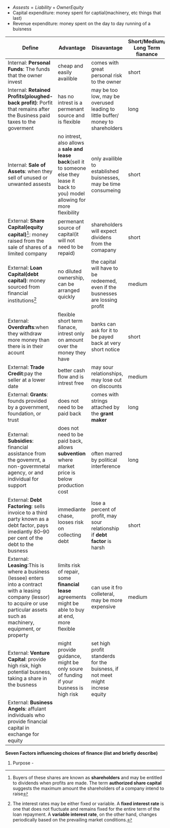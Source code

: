  - $Assests=Liability+OwnerEquity$
 - Capital expenditure: money spent for captial(machinery, etc things that last)
 - Revenue expenditure: money spent on the day to day running of a buisness

| Define | Advantage | Disavantage | Short/Medium/ Long Term fianance |
|--|--|--|--|
| Internal: **Personal Funds**: The funds that the owner invest | cheap and easily availible | comes with great personal risk to the owner | short |
| Internal: **Retained Profits(ploughed-back profit)**: Porfit that remains after the Business paid taxes to the goverment | has no intrest is a permenant source and is flexible |  may be too low, may be overused leading to little buffer/ money to shareholders | long |
| Internal: **Sale of Assets**: when they sell of unused or unwanted assests | no intrest, also allows a **sale and lease back**(sell it to someone else they lease it back to you) model allowing for more flexibility | only availible to established buisnesses, may be time consumeing | short |
| External: **Share Capital(equity capital)**[^1]: money raised from the sale of shares of a limited company | permenant source of capital(it will not need to be repaid) | shareholders will expect dividens from the comapany | short |
| External: **Loan Capital(debt capital)**: money sourced from financial institutions[^2] | no diluted ownership, can be arranged quickly | the capital will have to be redeemed, even if the busnesses are lossing profit | medium |
| External: **Overdrafts**:when they withdraw more money than there is in their acount | flexible short term fianace, intrest only on amount over the money they have | banks can ask for it to be payed back at very short notice | short |
| External: **Trade Credit**:pay the seller at a lower date | better cash flow and is intrest free | may sour relationships, may lose out on discounts | medium |
| External: **Grants**: founds provided by a government, foundation, or trust | does not need to be paid back | comes with strings attached by the **grant maker** | long |
| External: **Subsidies**: financial assistance from the govemrnt, a non-govermnetal agency, or and individual for support | does not need to be paid back, allows **subvention** where market price is below production cost | often marred by political interference | long |
| External: **Debt Factoring**: sells invoice to a third party known as a debt factor, pays imediantly 80–90 per cent of the debt to the busness | immediante chase, looses risk on collecting debt | lose a percent of profit, may sour relationship if **debt factor** is harsh | short |
| External: **Leasing**:This is where a business (lessee) enters into a contract with a leasing company (lessor) to acquire or use particular assets such as machinery, equipment, or property | limits risk of repair, some **financial lease** agreements might be able to buy at end, more flexible | can use it fro colleteral, may be more expensive | medium |
| External: **Venture Capital**: provide high risk, high potential busness, taking a share in the busness | might provide guidance, might be only soure of funding if your busness is high risk | set high profit standerds for the buisness, if not meet might increse equity |  |
| External: **Business Angels**: affulant individuals who provide financial capital in exchange for equity |  |  |  |

**Seven Factors influencing choices of finance (list and briefly describe)**
1.  Purpose -


[^1]:Buyers of these shares are known as **shareholders** and may be entitled to dividends when profits are made. The term **authorized share capital** suggests the maximum amount the shareholders of a company intend to raise

[^2]:The interest rates may be either fixed or variable. A **fixed interest rate** is one that does not fluctuate and remains fixed for the entire term of the loan repayment. A **variable interest rate**, on the other hand, changes periodically based on the prevailing market conditions.
<!--stackedit_data:
eyJoaXN0b3J5IjpbLTE0MzE0OTAwMiwtMzE4MzU2MjkxLDE4Mj
MwOTIwMTYsLTMwMzc0MDQ2OSwtMjA4ODc0NjYxMl19
-->